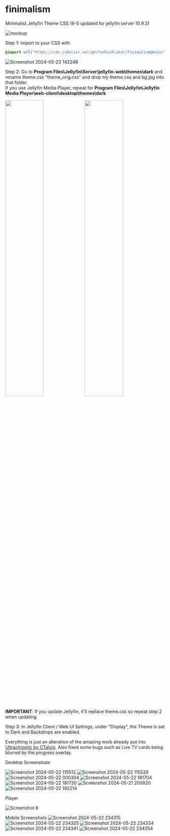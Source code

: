 # finimalism
Minimalist Jellyfin Theme CSS (6-0 updated for jellyfin server 10.9.2)

![mockup](https://github.com/tedhinklater/finimalism/assets/66086488/02d0decb-ca08-4c03-9904-09cc64b10382)

Step 1: Import to your CSS with

```css
@import url("https://cdn.jsdelivr.net/gh/tedhinklater/finimalism@main/finimalism6-0.css");

```
![Screenshot 2024-05-23 142248](https://github.com/tedhinklater/finimalism/assets/66086488/9491a9d6-76b5-4aaf-a5cd-d81fce677d30)

Step 2: Go to **Program Files\Jellyfin\Server\jellyfin-web\themes\dark** and rename theme.css "theme_orig.css" and drop my theme.css and bg.jpg into that folder.<br>
If you use Jellyfin Media Player, repeat for **Program Files\Jellyfin\Jellyfin Media Player\web-client\desktop\themes\dark**

<img src="https://github.com/tedhinklater/finimalism/assets/66086488/38eef263-460c-4994-b214-e9b07cf051fb" width=49%>
<img src="https://github.com/tedhinklater/finimalism/assets/66086488/8ea6388c-f4d5-4043-b68a-75e067d38362" width=49%>

**IMPORTANT**: If you update Jellyfin, it'll replace theme.css so repeat step 2 when updating.

Step 3: In Jellyfin Client / Web UI Settings, under "Display", the Theme is set to Dark and Backdrops are enabled. 

Everything is just an alteration of the amazing work already put into [Ultrachromic by CTalvio](https://github.com/CTalvio/Ultrachromic). Also fixed some bugs such as Live TV cards being blurred by the progress overlay.

Desktop Screenshots

![Screenshot 2024-05-22 115512](https://github.com/tedhinklater/finimalism/assets/66086488/522ee759-3758-4927-b596-4d0aa566eeee)
![Screenshot 2024-05-22 115529](https://github.com/tedhinklater/finimalism/assets/66086488/c10e6363-2953-4df3-8f58-cb24e691a8fb)
![Screenshot 2024-05-22 000304](https://github.com/tedhinklater/finimalism/assets/66086488/9e79dc9f-588f-457b-9b54-9db36167022d)
![Screenshot 2024-05-22 181704](https://github.com/tedhinklater/finimalism/assets/66086488/087692bd-4875-428d-aa90-0563d5f30f89)
![Screenshot 2024-05-22 181730](https://github.com/tedhinklater/finimalism/assets/66086488/a61c9ed9-2d6b-4daf-856f-56256c32f5bf)
![Screenshot 2024-05-21 200920](https://github.com/tedhinklater/finimalism/assets/66086488/777af77f-27e6-463b-95a2-f476347e363c)
![Screenshot 2024-05-22 192214](https://github.com/tedhinklater/finimalism/assets/66086488/693fe0d3-0e44-423f-9b33-1f8db2e36021)

Player

<img src="https://github.com/tedhinklater/finimalism/assets/66086488/976319a8-09eb-4bb8-be4d-1ebbc53e9180" alt="Screenshot 8">


Mobile Screenshots
![Screenshot 2024-05-22 234315](https://github.com/tedhinklater/finimalism/assets/66086488/4ae944c4-1272-4cdd-ac44-0ba24c3de8ee)
![Screenshot 2024-05-22 234325](https://github.com/tedhinklater/finimalism/assets/66086488/11e0d1f6-51c3-498f-9316-02be7784d142)
![Screenshot 2024-05-22 234334](https://github.com/tedhinklater/finimalism/assets/66086488/eeacd685-d884-49eb-bbdf-071977ae7bc6)
![Screenshot 2024-05-22 234341](https://github.com/tedhinklater/finimalism/assets/66086488/635de280-69ab-4b4d-8ab0-07fa42e2cf19)
![Screenshot 2024-05-22 234354](https://github.com/tedhinklater/finimalism/assets/66086488/86ccc5cb-21c3-4a6b-b9e6-01bc373dc8bf)


